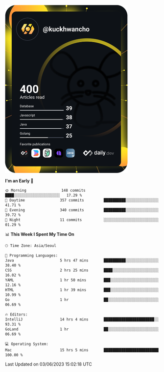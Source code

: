 <a href="https://app.daily.dev/kuckhwancho"><img src="https://github.com/kuckjwi0928/kuckjwi0928/blob/master/devcard.svg" width="400" alt="Kuckjwi Devcard"/></a>

<!--START_SECTION:waka-->
**I'm an Early 🐤** 

```text
🌞 Morning                148 commits         ████░░░░░░░░░░░░░░░░░░░░░   17.29 % 
🌆 Daytime                357 commits         ██████████░░░░░░░░░░░░░░░   41.71 % 
🌃 Evening                340 commits         ██████████░░░░░░░░░░░░░░░   39.72 % 
🌙 Night                  11 commits          ░░░░░░░░░░░░░░░░░░░░░░░░░   01.29 % 
```


📊 **This Week I Spent My Time On** 

```text
🕑︎ Time Zone: Asia/Seoul

💬 Programming Languages: 
Java                     5 hrs 47 mins       ██████████░░░░░░░░░░░░░░░   38.40 % 
CSS                      2 hrs 25 mins       ████░░░░░░░░░░░░░░░░░░░░░   16.02 % 
YAML                     1 hr 50 mins        ███░░░░░░░░░░░░░░░░░░░░░░   12.16 % 
HTML                     1 hr 39 mins        ███░░░░░░░░░░░░░░░░░░░░░░   10.99 % 
Go                       1 hr                ██░░░░░░░░░░░░░░░░░░░░░░░   06.69 % 

🔥 Editors: 
IntelliJ                 14 hrs 4 mins       ███████████████████████░░   93.31 % 
GoLand                   1 hr                ██░░░░░░░░░░░░░░░░░░░░░░░   06.69 % 

💻 Operating System: 
Mac                      15 hrs 5 mins       █████████████████████████   100.00 % 
```


 Last Updated on 03/06/2023 15:02:18 UTC
<!--END_SECTION:waka-->
